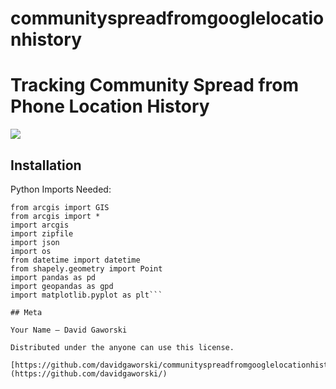 # communityspreadfromgooglelocationhistory
# Tracking Community Spread from Phone Location History

![](notebook.png)

## Installation

Python Imports Needed:

```
from arcgis import GIS
from arcgis import *
import arcgis
import zipfile
import json
import os
from datetime import datetime
from shapely.geometry import Point
import pandas as pd
import geopandas as gpd
import matplotlib.pyplot as plt```

## Meta

Your Name – David Gaworski

Distributed under the anyone can use this license.

[https://github.com/davidgaworski/communityspreadfromgooglelocationhistory](https://github.com/davidgaworski/)
